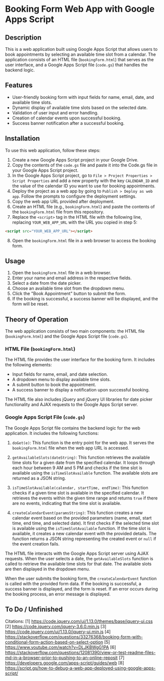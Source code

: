 # Booking Form Web App with Google Apps Script

## Description

This is a web application built using Google Apps Script that allows users to book appointments by selecting an available time slot from a calendar. The application consists of an HTML file (`bookingForm.html`) that serves as the user interface, and a Google Apps Script file (`code.gs`) that handles the backend logic.

## Features

- User-friendly booking form with input fields for name, email, date, and available time slots.
- Dynamic display of available time slots based on the selected date.
- Validation of user input and error handling.
- Creation of calendar events upon successful booking.
- Success banner notification after a successful booking.

## Installation

To use this web application, follow these steps:

1. Create a new Google Apps Script project in your Google Drive.
2. Copy the contents of the `code.gs` file and paste it into the Code.gs file in your Google Apps Script project.
3. In the Google Apps Script project, go to `File > Project Properties > Script Properties` and add a new property with the key `CALENDAR_ID` and the value of the calendar ID you want to use for booking appointments.
4. Deploy the project as a web app by going to `Publish > Deploy as web app`. Follow the prompts to configure the deployment settings.
5. Copy the web app URL provided after deployment.
6. Create an HTML file (e.g., `bookingForm.html`) and paste the contents of the `bookingForm.html` file from this repository.
7. Replace the `<script>` tag in the HTML file with the following line, replacing `YOUR_WEB_APP_URL` with the URL you copied in step 5:

```html
<script src="YOUR_WEB_APP_URL"></script>
```

8. Open the `bookingForm.html` file in a web browser to access the booking form.

## Usage

1. Open the `bookingForm.html` file in a web browser.
2. Enter your name and email address in the respective fields.
3. Select a date from the date picker.
4. Choose an available time slot from the dropdown menu.
5. Click the "Book Appointment" button to submit the form.
6. If the booking is successful, a success banner will be displayed, and the form will be reset.

## Theory of Operation

The web application consists of two main components: the HTML file (`bookingForm.html`) and the Google Apps Script file (`code.gs`).

### HTML File (`bookingForm.html`)

The HTML file provides the user interface for the booking form. It includes the following elements:

- Input fields for name, email, and date selection.
- A dropdown menu to display available time slots.
- A submit button to book the appointment.
- A success banner to display a notification upon successful booking.

The HTML file also includes jQuery and jQuery UI libraries for date picker functionality and AJAX requests to the Google Apps Script server.

### Google Apps Script File (`code.gs`)

The Google Apps Script file contains the backend logic for the web application. It includes the following functions:

1. `doGet(e)`: This function is the entry point for the web app. It serves the `bookingForm.html` file when the web app URL is accessed.

2. `getAvailableSlots(dateString)`: This function retrieves the available time slots for a given date from the specified calendar. It loops through each hour between 9 AM and 5 PM and checks if the time slot is available using the `isTimeSlotAvailable` function. The available slots are returned as a JSON string.

3. `isTimeSlotAvailable(calendar, startTime, endTime)`: This function checks if a given time slot is available in the specified calendar. It retrieves the events within the given time range and returns `true` if there are no events, indicating that the time slot is available.

4. `createCalendarEvent(paramsString)`: This function creates a new calendar event based on the provided parameters (name, email, start time, end time, and selected date). It first checks if the selected time slot is available using the `isTimeSlotAvailable` function. If the time slot is available, it creates a new calendar event with the provided details. The function returns a JSON string representing the created event or `null` if the event creation fails.

The HTML file interacts with the Google Apps Script server using AJAX requests. When the user selects a date, the `getAvailableSlots` function is called to retrieve the available time slots for that date. The available slots are then displayed in the dropdown menu.

When the user submits the booking form, the `createCalendarEvent` function is called with the provided form data. If the booking is successful, a success banner is displayed, and the form is reset. If an error occurs during the booking process, an error message is displayed.

## To Do / Unfinished


Citations:
[1] https://code.jquery.com/ui/1.13.0/themes/base/jquery-ui.css
[2] https://code.jquery.com/jquery-3.6.0.min.js
[3] https://code.jquery.com/ui/1.13.0/jquery-ui.min.js
[4] https://stackoverflow.com/questions/33276368/booking-form-with-conditional-form-action-based-on-select-option
[5] https://www.youtube.com/watch?v=DLJKBWgG1PA
[6] https://stackoverflow.com/questions/12081390/view-or-test-readme-files-md-in-a-browser-prior-to-pushing-to-an-online-reposit
[7] https://developers.google.com/apps-script/guides/web
[8] https://script.gs/how-to-debug-a-web-app-deployed-using-google-apps-script/


